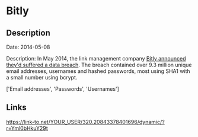 # Bitly

## Description

Date: 2014-05-08

Description:
In May 2014, the link management company <a href="https://bitly.com/blog/urgent-security-update-regarding-your-bitly-account/" target="_blank" rel="noopener">Bitly announced they'd suffered a data breach</a>. The breach contained over 9.3 million unique email addresses, usernames and hashed passwords, most using SHA1 with a small number using bcrypt.


['Email addresses', 'Passwords', 'Usernames']

## Links

https://link-to.net/YOUR_USER/320.20843378401696/dynamic/?r=Yml0bHkuY29t